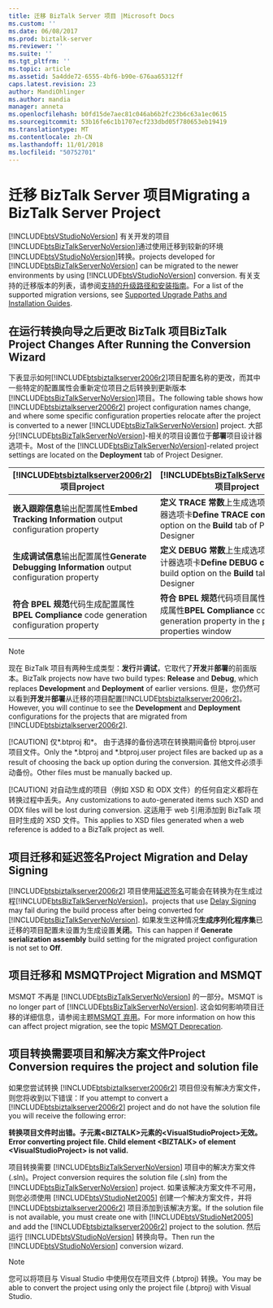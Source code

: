 ```yaml
---
title: 迁移 BizTalk Server 项目 |Microsoft Docs
ms.custom: ''
ms.date: 06/08/2017
ms.prod: biztalk-server
ms.reviewer: ''
ms.suite: ''
ms.tgt_pltfrm: ''
ms.topic: article
ms.assetid: 5a4dde72-6555-4bf6-b90e-676aa65312ff
caps.latest.revision: 23
author: MandiOhlinger
ms.author: mandia
manager: anneta
ms.openlocfilehash: b0fd15de7aec81c046ab6b2fc23b6c63a1ec0615
ms.sourcegitcommit: 53b16fe6c1b1707ecf233dbd05f780653eb19419
ms.translationtype: MT
ms.contentlocale: zh-CN
ms.lasthandoff: 11/01/2018
ms.locfileid: "50752701"
---
```

# <a name="migrating-a-biztalk-server-project"></a><span data-ttu-id="afbcf-102">迁移 BizTalk Server 项目</span><span class="sxs-lookup"><span data-stu-id="afbcf-102">Migrating a BizTalk Server Project</span></span>
[!INCLUDE[btsVStudioNoVersion](../includes/btsvstudionoversion-md.md)] <span data-ttu-id="afbcf-103">有关开发的项目[!INCLUDE[btsBizTalkServerNoVersion](../includes/btsbiztalkservernoversion-md.md)]通过使用迁移到较新的环境[!INCLUDE[btsVStudioNoVersion](../includes/btsvstudionoversion-md.md)]转换。</span><span class="sxs-lookup"><span data-stu-id="afbcf-103">projects developed for [!INCLUDE[btsBizTalkServerNoVersion](../includes/btsbiztalkservernoversion-md.md)] can be migrated to the newer environments by using  [!INCLUDE[btsVStudioNoVersion](../includes/btsvstudionoversion-md.md)] conversion.</span></span> <span data-ttu-id="afbcf-104">有关支持的迁移版本的列表，请参阅[支持的升级路径和安装指南](http://social.technet.microsoft.com/wiki/contents/articles/28554.biztalk-server-supported-upgrade-paths-and-installation-guides.aspx)。</span><span class="sxs-lookup"><span data-stu-id="afbcf-104">For a list of the supported migration versions, see [Supported Upgrade Paths and Installation Guides](http://social.technet.microsoft.com/wiki/contents/articles/28554.biztalk-server-supported-upgrade-paths-and-installation-guides.aspx).</span></span>  

## <a name="biztalk-project-changes-after-running-the-conversion-wizard"></a><span data-ttu-id="afbcf-105">在运行转换向导之后更改 BizTalk 项目</span><span class="sxs-lookup"><span data-stu-id="afbcf-105">BizTalk Project Changes After Running the Conversion Wizard</span></span>  
 <span data-ttu-id="afbcf-106">下表显示如何[!INCLUDE[btsbiztalkserver2006r2](../includes/btsbiztalkserver2006r2-md.md)]项目配置名称的更改，而其中一些特定的配置属性会重新定位项目之后转换到更新版本[!INCLUDE[btsBizTalkServerNoVersion](../includes/btsbiztalkservernoversion-md.md)]项目。</span><span class="sxs-lookup"><span data-stu-id="afbcf-106">The following table shows how [!INCLUDE[btsbiztalkserver2006r2](../includes/btsbiztalkserver2006r2-md.md)] project configuration names change, and where some specific configuration properties relocate after the project is converted to a newer [!INCLUDE[btsBizTalkServerNoVersion](../includes/btsbiztalkservernoversion-md.md)] project.</span></span> <span data-ttu-id="afbcf-107">大部分[!INCLUDE[btsBizTalkServerNoVersion](../includes/btsbiztalkservernoversion-md.md)]-相关的项目设置位于**部署**项目设计器选项卡。</span><span class="sxs-lookup"><span data-stu-id="afbcf-107">Most of the [!INCLUDE[btsBizTalkServerNoVersion](../includes/btsbiztalkservernoversion-md.md)]-related project settings are located on the **Deployment** tab of Project Designer.</span></span>  


| [!INCLUDE[btsbiztalkserver2006r2](../includes/btsbiztalkserver2006r2-md.md)] <span data-ttu-id="afbcf-108">项目</span><span class="sxs-lookup"><span data-stu-id="afbcf-108">project</span></span> | [!INCLUDE[btsBizTalkServerNoVersion](../includes/btsbiztalkservernoversion-md.md)] <span data-ttu-id="afbcf-109">项目</span><span class="sxs-lookup"><span data-stu-id="afbcf-109">project</span></span> |
|--------------------------------------------------------------------------------------|--------------------------------------------------------------------------------------------|
|             <span data-ttu-id="afbcf-110">**嵌入跟踪信息**输出配置属性</span><span class="sxs-lookup"><span data-stu-id="afbcf-110">**Embed Tracking Information** output configuration property</span></span>             |      <span data-ttu-id="afbcf-111">**定义 TRACE 常数**上生成选项**生成**项目设计器选项卡</span><span class="sxs-lookup"><span data-stu-id="afbcf-111">**Define TRACE constant** build option on the **Build** tab of Project Designer</span></span>       |
|           <span data-ttu-id="afbcf-112">**生成调试信息**输出配置属性</span><span class="sxs-lookup"><span data-stu-id="afbcf-112">**Generate Debugging Information** output configuration property</span></span>           |      <span data-ttu-id="afbcf-113">**定义 DEBUG 常数**上生成选项**生成**项目设计器选项卡</span><span class="sxs-lookup"><span data-stu-id="afbcf-113">**Define DEBUG constant** build option on the **Build** tab of Project Designer</span></span>       |
|              <span data-ttu-id="afbcf-114">**符合 BPEL 规范**代码生成配置属性</span><span class="sxs-lookup"><span data-stu-id="afbcf-114">**BPEL Compliance** code generation configuration property</span></span>              |       <span data-ttu-id="afbcf-115">**符合 BPEL 规范**代码项目属性窗口中的生成属性</span><span class="sxs-lookup"><span data-stu-id="afbcf-115">**BPEL Compliance** code generation property in the project properties window</span></span>        |

> [!NOTE]
>  <span data-ttu-id="afbcf-116">现在 BizTalk 项目有两种生成类型：**发行**并**调试**，它取代了**开发**并**部署**的前面版本。</span><span class="sxs-lookup"><span data-stu-id="afbcf-116">BizTalk projects now have two build types: **Release** and **Debug**, which replaces **Development** and **Deployment** of earlier versions.</span></span> <span data-ttu-id="afbcf-117">但是，您仍然可以看到**开发**并**部署**从迁移的项目配置[!INCLUDE[btsbiztalkserver2006r2](../includes/btsbiztalkserver2006r2-md.md)]。</span><span class="sxs-lookup"><span data-stu-id="afbcf-117">However, you will continue to see the **Development** and **Deployment** configurations for the projects that are migrated from [!INCLUDE[btsbiztalkserver2006r2](../includes/btsbiztalkserver2006r2-md.md)].</span></span>  
> 
> [!CAUTION]
>  <span data-ttu-id="afbcf-118">仅\*.btproj 和\*。 由于选择的备份选项在转换期间备份 btproj.user 项目文件。</span><span class="sxs-lookup"><span data-stu-id="afbcf-118">Only the \*.btproj and \*.btproj.user project files are backed up as a result of choosing the back up option during the conversion.</span></span> <span data-ttu-id="afbcf-119">其他文件必须手动备份。</span><span class="sxs-lookup"><span data-stu-id="afbcf-119">Other files must be manually backed up.</span></span>  
> 
> [!CAUTION]
>  <span data-ttu-id="afbcf-120">对自动生成的项目（例如 XSD 和 ODX 文件）的任何自定义都将在转换过程中丢失。</span><span class="sxs-lookup"><span data-stu-id="afbcf-120">Any customizations to auto-generated items such XSD and ODX files will be lost during conversion.</span></span> <span data-ttu-id="afbcf-121">这适用于 web 引用添加到 BizTalk 项目时生成的 XSD 文件。</span><span class="sxs-lookup"><span data-stu-id="afbcf-121">This applies to XSD files generated when a web reference is added to a BizTalk project as well.</span></span>  

## <a name="project-migration-and-delay-signing"></a><span data-ttu-id="afbcf-122">项目迁移和延迟签名</span><span class="sxs-lookup"><span data-stu-id="afbcf-122">Project Migration and Delay Signing</span></span>  
 [!INCLUDE[btsbiztalkserver2006r2](../includes/btsbiztalkserver2006r2-md.md)] <span data-ttu-id="afbcf-123">项目使用[延迟签名](http://go.microsoft.com/fwlink/p/?LinkId=140992)可能会在转换为在生成过程[!INCLUDE[btsBizTalkServerNoVersion](../includes/btsbiztalkservernoversion-md.md)]。</span><span class="sxs-lookup"><span data-stu-id="afbcf-123">projects that use [Delay Signing](http://go.microsoft.com/fwlink/p/?LinkId=140992) may fail during the build process after being converted for [!INCLUDE[btsBizTalkServerNoVersion](../includes/btsbiztalkservernoversion-md.md)].</span></span> <span data-ttu-id="afbcf-124">如果发生这种情况**生成序列化程序集**已迁移的项目配置未设置为生成设置**关闭**。</span><span class="sxs-lookup"><span data-stu-id="afbcf-124">This can happen if **Generate serialization assembly** build setting for the migrated project configuration is not set to **Off**.</span></span>  

## <a name="project-migration-and-msmqt"></a><span data-ttu-id="afbcf-125">项目迁移和 MSMQT</span><span class="sxs-lookup"><span data-stu-id="afbcf-125">Project Migration and MSMQT</span></span>  
 <span data-ttu-id="afbcf-126">MSMQT 不再是 [!INCLUDE[btsBizTalkServerNoVersion](../includes/btsbiztalkservernoversion-md.md)] 的一部分。</span><span class="sxs-lookup"><span data-stu-id="afbcf-126">MSMQT is no longer part of [!INCLUDE[btsBizTalkServerNoVersion](../includes/btsbiztalkservernoversion-md.md)].</span></span> <span data-ttu-id="afbcf-127">这会如何影响项目迁移的详细信息，请参阅主题[MSMQT 弃用](../core/msmqt-deprecation.md)。</span><span class="sxs-lookup"><span data-stu-id="afbcf-127">For more information on how this can affect project migration, see the topic [MSMQT Deprecation](../core/msmqt-deprecation.md).</span></span>  

## <a name="project-conversion-requires-the-project-and-solution-file"></a><span data-ttu-id="afbcf-128">项目转换需要项目和解决方案文件</span><span class="sxs-lookup"><span data-stu-id="afbcf-128">Project Conversion requires the project and solution file</span></span>  
 <span data-ttu-id="afbcf-129">如果您尝试转换 [!INCLUDE[btsbiztalkserver2006r2](../includes/btsbiztalkserver2006r2-md.md)] 项目但没有解决方案文件，则您将收到以下错误：</span><span class="sxs-lookup"><span data-stu-id="afbcf-129">If you attempt to convert a [!INCLUDE[btsbiztalkserver2006r2](../includes/btsbiztalkserver2006r2-md.md)] project and do not have the solution file you will receive the following error:</span></span>  

 <span data-ttu-id="afbcf-130">**转换项目文件时出错。子元素\<BIZTALK\>元素的\<VisualStudioProject\>无效。**</span><span class="sxs-lookup"><span data-stu-id="afbcf-130">**Error converting project file. Child element \<BIZTALK\> of element \<VisualStudioProject\> is not valid.**</span></span>  

 <span data-ttu-id="afbcf-131">项目转换需要 [!INCLUDE[btsBizTalkServerNoVersion](../includes/btsbiztalkservernoversion-md.md)] 项目中的解决方案文件 (.sln)。</span><span class="sxs-lookup"><span data-stu-id="afbcf-131">Project conversion requires the solution file (.sln) from the [!INCLUDE[btsBizTalkServerNoVersion](../includes/btsbiztalkservernoversion-md.md)] project.</span></span> <span data-ttu-id="afbcf-132">如果该解决方案文件不可用，则您必须使用 [!INCLUDE[btsVStudioNet2005](../includes/btsvstudionet2005-md.md)] 创建一个解决方案文件，并将 [!INCLUDE[btsbiztalkserver2006r2](../includes/btsbiztalkserver2006r2-md.md)] 项目添加到该解决方案。</span><span class="sxs-lookup"><span data-stu-id="afbcf-132">If the solution file is not available, you must create one with [!INCLUDE[btsVStudioNet2005](../includes/btsvstudionet2005-md.md)] and add the [!INCLUDE[btsbiztalkserver2006r2](../includes/btsbiztalkserver2006r2-md.md)] project to the solution.</span></span> <span data-ttu-id="afbcf-133">然后运行 [!INCLUDE[btsVStudioNoVersion](../includes/btsvstudionoversion-md.md)] 转换向导。</span><span class="sxs-lookup"><span data-stu-id="afbcf-133">Then run the [!INCLUDE[btsVStudioNoVersion](../includes/btsvstudionoversion-md.md)] conversion wizard.</span></span>  

> [!NOTE]
>  <span data-ttu-id="afbcf-134">您可以将项目与 Visual Studio 中使用仅在项目文件 (.btproj) 转换。</span><span class="sxs-lookup"><span data-stu-id="afbcf-134">You may be able to convert the project using only the project file (.btproj) with Visual Studio.</span></span>